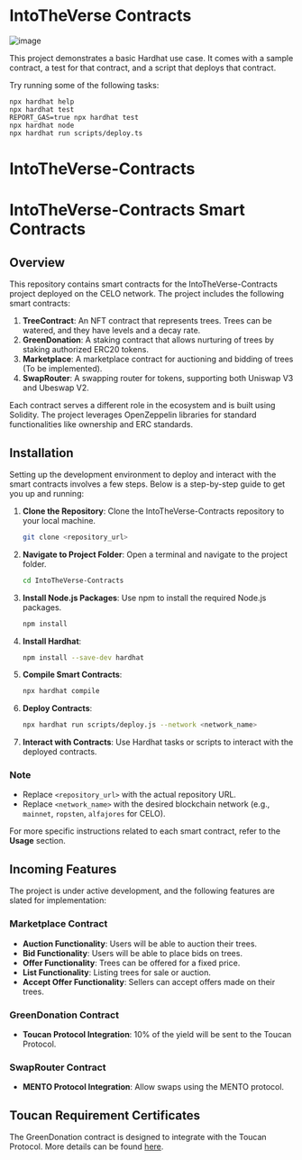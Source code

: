 # IntoTheVerse Contracts

![image](https://github.com/IntoTheVerse/IntoTheVerse-Contracts/assets/43913734/c7875205-8547-48ce-89e9-24389fb0355c)


This project demonstrates a basic Hardhat use case. It comes with a sample contract, a test for that contract, and a script that deploys that contract.

Try running some of the following tasks:

```shell
npx hardhat help
npx hardhat test
REPORT_GAS=true npx hardhat test
npx hardhat node
npx hardhat run scripts/deploy.ts
```
# IntoTheVerse-Contracts


# IntoTheVerse-Contracts Smart Contracts

## Overview

This repository contains smart contracts for the IntoTheVerse-Contracts project deployed on the CELO network. The project includes the following smart contracts:

1. **TreeContract**: An NFT contract that represents trees. Trees can be watered, and they have levels and a decay rate.
2. **GreenDonation**: A staking contract that allows nurturing of trees by staking authorized ERC20 tokens.
3. **Marketplace**: A marketplace contract for auctioning and bidding of trees (To be implemented).
4. **SwapRouter**: A swapping router for tokens, supporting both Uniswap V3 and Ubeswap V2.

Each contract serves a different role in the ecosystem and is built using Solidity. The project leverages OpenZeppelin libraries for standard functionalities like ownership and ERC standards.


## Installation

Setting up the development environment to deploy and interact with the smart contracts involves a few steps. Below is a step-by-step guide to get you up and running:

1. **Clone the Repository**: Clone the IntoTheVerse-Contracts repository to your local machine.

    ```bash
    git clone <repository_url>
    ```

2. **Navigate to Project Folder**: Open a terminal and navigate to the project folder.

    ```bash
    cd IntoTheVerse-Contracts
    ```

3. **Install Node.js Packages**: Use npm to install the required Node.js packages.

    ```bash
    npm install
    ```

4. **Install Hardhat**:

    ```bash
    npm install --save-dev hardhat
    ```

5. **Compile Smart Contracts**:

    ```bash
    npx hardhat compile
    ```

6. **Deploy Contracts**:

    ```bash
    npx hardhat run scripts/deploy.js --network <network_name>
    ```

7. **Interact with Contracts**: Use Hardhat tasks or scripts to interact with the deployed contracts.

### Note

- Replace `<repository_url>` with the actual repository URL.
- Replace `<network_name>` with the desired blockchain network (e.g., `mainnet`, `ropsten`, `alfajores` for CELO).

For more specific instructions related to each smart contract, refer to the **Usage** section.



## Incoming Features

The project is under active development, and the following features are slated for implementation:

### Marketplace Contract

- **Auction Functionality**: Users will be able to auction their trees.
- **Bid Functionality**: Users will be able to place bids on trees.
- **Offer Functionality**: Trees can be offered for a fixed price.
- **List Functionality**: Listing trees for sale or auction.
- **Accept Offer Functionality**: Sellers can accept offers made on their trees.

### GreenDonation Contract

- **Toucan Protocol Integration**: 10% of the yield will be sent to the Toucan Protocol.
  
### SwapRouter Contract

- **MENTO Protocol Integration**: Allow swaps using the MENTO protocol.



## Toucan Requirement Certificates

The GreenDonation contract is designed to integrate with the Toucan Protocol. More details can be found [here](https://docs.toucan.earth/toucan/dev-resources/smart-contracts/retirement-certificates).
